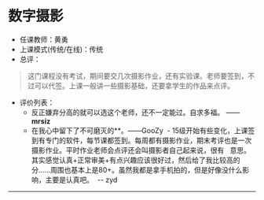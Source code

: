 # 数字摄影

- 任课教师：黄勇
- 上课模式(传统/在线)：传统
- 总评：

> 这门课程没有考试，期间要交几次摄影作业，还有实验课。老师要签到，不过可以代签。上课一般讲一些摄影基础，还要拿学生的作品来点评。

- 评价列表：
  - 反正嫌弃分高的就可以选这个老师，还不一定能过。自求多福。  —— **mrsiz**
  - 在我心中留下了不可磨灭的**。——GooZy
  - 15级开始有些变化，上课签到有专门的软件，每节课都签到。每周都有摄影作业，期末考评也是一次摄影作业。平时作业老师会点评还会叫摄影者自己起来说，很有   意思。其实感觉认真+正常审美+有点兴趣应该很好过，然后给了我比较高的分……周围也基本上是80+。虽然我都是拿手机拍的，但是好像没什么影响，主要是认真吧。
  -- zyd
---
